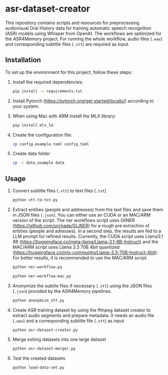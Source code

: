 # asr-dataset-creator

This repository contains scripts and resources for preprocessing audiovisual Oral History data for training automatic speech recognition (ASR) models using Whisper from OpenAI. The workflows are optimized for the ASR4Memory project. For running the whole workflow, audio files (`.wav`) and corresponding subtitle files (`.vtt`) are required as input.

## Installation

To set up the environment for this project, follow these steps:

1. Install the required dependencies:
    ```sh
    pip install -r requirements.txt
    ```
2. Install Pytorch (https://pytorch.org/get-started/locally/) according to your system.

3. When using Mac with ARM install the MLX library:
    ```sh
    pip install mlx_lm
    ```

4. Create the configuration file:
    ```sh
    cp config.example.toml config.toml
    ```
5. Create data folder
    ```sh
    cp -r data_example data
    ```

## Usage

1. Convert subtitle files (`.vtt`) to text files (`.txt`)
    ```sh
    python vtt-to-txt.py
    ```
2. Extract entities (people and addresses) from the text files and save them in JSON files (`.json`). You can either use an CUDA or an MAC/ARM version of the script. The ner workflows script uses GliNER (https://github.com/urchade/GLiNER) for a rough pre extraction of entities (people and adresses). In a second step, the results are fed to a LLM prompt for refined results. Currently, the CUDA script uses Llama3.1 8B (https://huggingface.co/meta-llama/Llama-3.1-8B-Instruct) and the MAC/ARM script uses Llama 3.3 70B 4bit quantized (https://huggingface.co/mlx-community/Llama-3.3-70B-Instruct-4bit). For better results, it is recommended to use the MAC/ARM script.
    ```sh
    python ner-workflow.py
    ```
    ```sh
    python ner-workflow-mac.py
    ```
3. Anonymize the subtile files if necessary (`.vtt`) using the JSON files (`.json`) provided by the ASR4Memory pipelines.
    ```sh
    python anonymize_vtt.py
    ```
4. Create ASR training dataset by using the ffmpeg dataset creator to extract audio segments and prepare metadata. It needs an audio file (`.wav`) and a corresponding subtitle file (`.vtt`) as input
    ```sh
    python asr-dataset-creator.py
    ```
5. Merge exiting datasets into one large dataset
    ```sh
    python asr-dataset-merger.py
    ```
6. Test the created datasets
    ```sh
    python load-data-set.py
    ```
